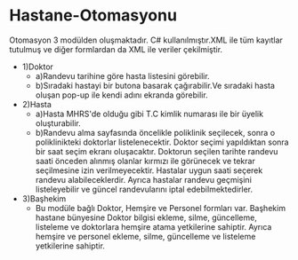 # Hastane-Otomasyonu
Otomasyon 3 modülden oluşmaktadır. C# kullanılmıştır.XML ile tüm kayıtlar tutulmuş ve diğer formlardan da XML ile veriler çekilmiştir.
* 1)Doktor
   * a)Randevu tarihine göre hasta listesini görebilir.
   * b)Sıradaki hastayi bir butona basarak çağırabilir.Ve sıradaki hasta oluşan pop-up ile kendi adını ekranda görebilir. 
* 2)Hasta
   * a)Hasta MHRS'de olduğu gibi T.C kimlik numarası ile bir üyelik oluşturabilir.
   * b)Randevu alma sayfasında öncelikle poliklinik seçilecek, sonra o poliklinikteki doktorlar listelenecektir.
     Doktor seçimi yapıldıktan sonra bir saat seçim ekranı oluşacaktır.
     Doktorun seçilen tarihte randevu saati önceden alınmış olanlar kırmızı ile görünecek ve tekrar seçilmesine izin verilmeyecektir.
     Hastalar uygun saati seçerek randevu alabileceklerdir.
     Ayrıca hastalar randevu geçmişini listeleyebilir ve güncel randevularını iptal edebilmektedirler.
* 3)Başhekim 
  -  Bu modüle bağlı Doktor, Hemşire ve Personel formları var.
   Başhekim hastane bünyesine Doktor bilgisi ekleme, silme, güncelleme, listeleme ve doktorlara hemşire atama yetkilerine sahiptir.
   Ayrıca hemşire ve personel ekleme, silme, güncelleme ve listeleme yetkilerine sahiptir.
